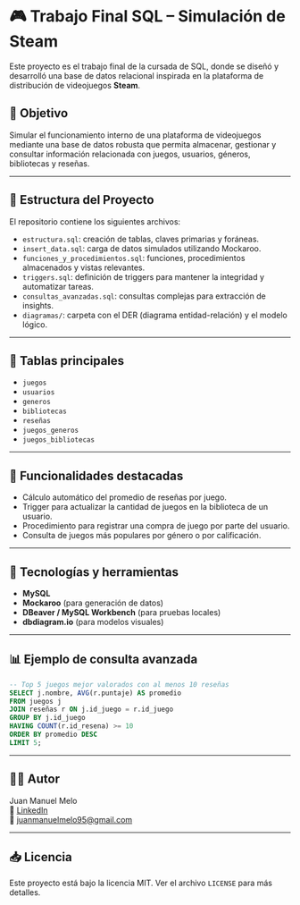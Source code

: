 
# 🎮 Trabajo Final SQL – Simulación de Steam

Este proyecto es el trabajo final de la cursada de SQL, donde se diseñó y desarrolló una base de datos relacional inspirada en la plataforma de distribución de videojuegos **Steam**.

## 📌 Objetivo

Simular el funcionamiento interno de una plataforma de videojuegos mediante una base de datos robusta que permita almacenar, gestionar y consultar información relacionada con juegos, usuarios, géneros, bibliotecas y reseñas.

---

## 🧱 Estructura del Proyecto

El repositorio contiene los siguientes archivos:

- `estructura.sql`: creación de tablas, claves primarias y foráneas.
- `insert_data.sql`: carga de datos simulados utilizando Mockaroo.
- `funciones_y_procedimientos.sql`: funciones, procedimientos almacenados y vistas relevantes.
- `triggers.sql`: definición de triggers para mantener la integridad y automatizar tareas.
- `consultas_avanzadas.sql`: consultas complejas para extracción de insights.
- `diagramas/`: carpeta con el DER (diagrama entidad-relación) y el modelo lógico.

---

## 🧮 Tablas principales

- `juegos`
- `usuarios`
- `generos`
- `bibliotecas`
- `reseñas`
- `juegos_generos`
- `juegos_bibliotecas`

---

## 🧠 Funcionalidades destacadas

- Cálculo automático del promedio de reseñas por juego.
- Trigger para actualizar la cantidad de juegos en la biblioteca de un usuario.
- Procedimiento para registrar una compra de juego por parte del usuario.
- Consulta de juegos más populares por género o por calificación.

---

## 🧪 Tecnologías y herramientas

- **MySQL**
- **Mockaroo** (para generación de datos)
- **DBeaver / MySQL Workbench** (para pruebas locales)
- **dbdiagram.io** (para modelos visuales)

---

## 📊 Ejemplo de consulta avanzada

```sql
-- Top 5 juegos mejor valorados con al menos 10 reseñas
SELECT j.nombre, AVG(r.puntaje) AS promedio
FROM juegos j
JOIN reseñas r ON j.id_juego = r.id_juego
GROUP BY j.id_juego
HAVING COUNT(r.id_resena) >= 10
ORDER BY promedio DESC
LIMIT 5;
```

---

## 🧑‍💻 Autor

Juan Manuel Melo  
🔗 [LinkedIn](https://www.linkedin.com/in/juan-manuel-melo95/)  
📧 juanmanuelmelo95@gmail.com

---

## 📥 Licencia

Este proyecto está bajo la licencia MIT. Ver el archivo `LICENSE` para más detalles.
